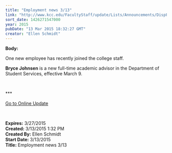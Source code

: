 ```yaml
---
title: "Employment news 3/13"
link: "http://www.kcc.edu/FacultyStaff/update/Lists/Announcements/DispForm.aspx?ID=1855"
sort_date: 1426271547000
year: 2015
pubDate: "13 Mar 2015 18:32:27 GMT"
creator: "Ellen Schmidt"
---
```


<div><b>Body:</b> <div class="ExternalClass9C4F6E9D6F5A4EEBBEB59872CC0B4D3F"><p>One new employee has recently joined the college staff.</p>
<p><strong>Bryce Johnsen</strong> is a new full-time academic advisor in the Department of Student Services, effective March 9.</p>
<p> </p>
<p>***</p>
<p><a href="/update">Go to Online Update</a></p>
<p> </p></div></div>
<div><b>Expires:</b> 3/27/2015</div>
<div><b>Created:</b> 3/13/2015 1:32 PM</div>
<div><b>Created By:</b> Ellen Schmidt</div>
<div><b>Start Date:</b> 3/13/2015</div>
<div><b>Title:</b> Employment news 3/13</div>
